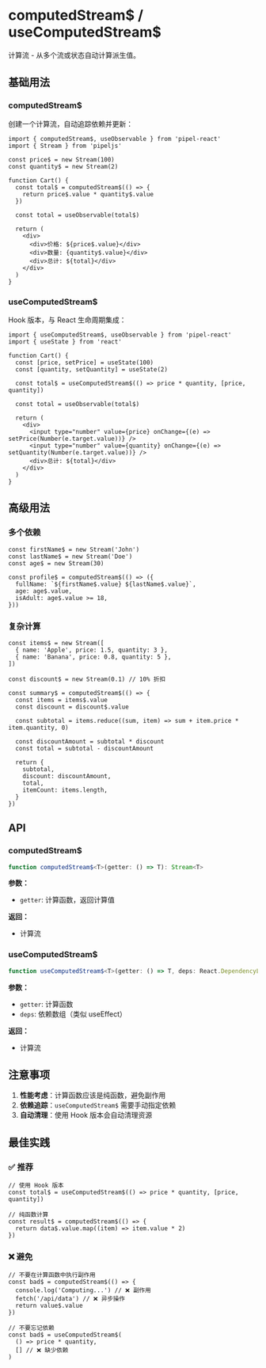 # computedStream$ / useComputedStream$

计算流 - 从多个流或状态自动计算派生值。

## 基础用法

### computedStream$

创建一个计算流，自动追踪依赖并更新：

```tsx
import { computedStream$, useObservable } from 'pipel-react'
import { Stream } from 'pipeljs'

const price$ = new Stream(100)
const quantity$ = new Stream(2)

function Cart() {
  const total$ = computedStream$(() => {
    return price$.value * quantity$.value
  })

  const total = useObservable(total$)

  return (
    <div>
      <div>价格: ${price$.value}</div>
      <div>数量: {quantity$.value}</div>
      <div>总计: ${total}</div>
    </div>
  )
}
```

### useComputedStream$

Hook 版本，与 React 生命周期集成：

```tsx
import { useComputedStream$, useObservable } from 'pipel-react'
import { useState } from 'react'

function Cart() {
  const [price, setPrice] = useState(100)
  const [quantity, setQuantity] = useState(2)

  const total$ = useComputedStream$(() => price * quantity, [price, quantity])

  const total = useObservable(total$)

  return (
    <div>
      <input type="number" value={price} onChange={(e) => setPrice(Number(e.target.value))} />
      <input type="number" value={quantity} onChange={(e) => setQuantity(Number(e.target.value))} />
      <div>总计: ${total}</div>
    </div>
  )
}
```

## 高级用法

### 多个依赖

```tsx
const firstName$ = new Stream('John')
const lastName$ = new Stream('Doe')
const age$ = new Stream(30)

const profile$ = computedStream$(() => ({
  fullName: `${firstName$.value} ${lastName$.value}`,
  age: age$.value,
  isAdult: age$.value >= 18,
}))
```

### 复杂计算

```tsx
const items$ = new Stream([
  { name: 'Apple', price: 1.5, quantity: 3 },
  { name: 'Banana', price: 0.8, quantity: 5 },
])

const discount$ = new Stream(0.1) // 10% 折扣

const summary$ = computedStream$(() => {
  const items = items$.value
  const discount = discount$.value

  const subtotal = items.reduce((sum, item) => sum + item.price * item.quantity, 0)

  const discountAmount = subtotal * discount
  const total = subtotal - discountAmount

  return {
    subtotal,
    discount: discountAmount,
    total,
    itemCount: items.length,
  }
})
```

## API

### computedStream$

```typescript
function computedStream$<T>(getter: () => T): Stream<T>
```

**参数：**

- `getter`: 计算函数，返回计算值

**返回：**

- 计算流

### useComputedStream$

```typescript
function useComputedStream$<T>(getter: () => T, deps: React.DependencyList): Stream<T>
```

**参数：**

- `getter`: 计算函数
- `deps`: 依赖数组（类似 useEffect）

**返回：**

- 计算流

## 注意事项

1. **性能考虑**：计算函数应该是纯函数，避免副作用
2. **依赖追踪**：`useComputedStream$` 需要手动指定依赖
3. **自动清理**：使用 Hook 版本会自动清理资源

## 最佳实践

### ✅ 推荐

```tsx
// 使用 Hook 版本
const total$ = useComputedStream$(() => price * quantity, [price, quantity])

// 纯函数计算
const result$ = computedStream$(() => {
  return data$.value.map((item) => item.value * 2)
})
```

### ❌ 避免

```tsx
// 不要在计算函数中执行副作用
const bad$ = computedStream$(() => {
  console.log('Computing...') // ❌ 副作用
  fetch('/api/data') // ❌ 异步操作
  return value$.value
})

// 不要忘记依赖
const bad$ = useComputedStream$(
  () => price * quantity,
  [] // ❌ 缺少依赖
)
```
